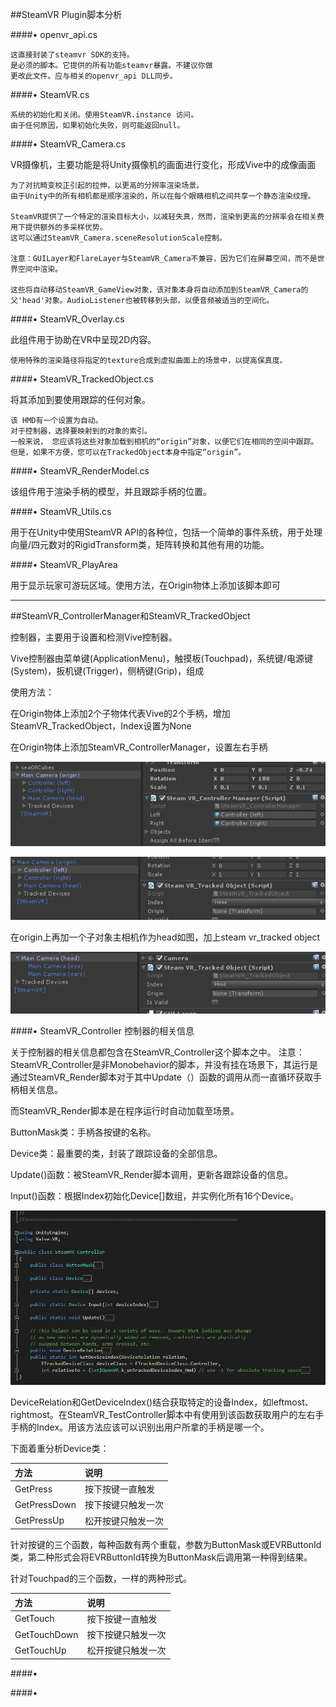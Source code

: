 ##SteamVR Plugin脚本分析

####• openvr_api.cs 

```
这直接封装了steamvr SDK的支持。
是必须的脚本。它提供的所有功能steamvr暴露。不建议你做
更改此文件。应与相关的openvr_api DLL同步。
```


####• SteamVR.cs 

```
系统的初始化和关闭。使用SteamVR.instance 访问。
由于任何原因，如果初始化失败，则可能返回null。
```


####• SteamVR_Camera.cs

VR摄像机，主要功能是将Unity摄像机的画面进行变化，形成Vive中的成像画面


```
为了对抗畸变校正引起的拉伸，以更高的分辨率渲染场景。 
由于Unity中的所有相机都是顺序渲染的，所以在每个眼睛相机之间共享一个静态渲染纹理。

SteamVR提供了一个特定的渲染目标大小，以减轻失真，然而，渲染到更高的分辨率会在相关费用下提供额外的多采样优势。
这可以通过SteamVR_Camera.sceneResolutionScale控制。

注意：GUILayer和FlareLayer与SteamVR_Camera不兼容，因为它们在屏幕空间，而不是世界空间中渲染。

这些将自动移动SteamVR_GameView对象，该对象本身将自动添加到SteamVR_Camera的父'head'对象。AudioListener也被转移到头部，以便音频被适当的空间化。

```

####• SteamVR_Overlay.cs

此组件用于协助在VR中呈现2D内容。

```
使用特殊的渲染路径将指定的texture合成到虚拟曲面上的场景中，以提高保真度。
```


####• SteamVR_TrackedObject.cs

将其添加到要使用跟踪的任何对象。

```
该 HMD有一个设置为自动。
对于控制器，选择要映射到的对象的索引。
一般来说， 您应该将这些对象加载到相机的“origin”对象，以便它们在相同的空间中跟踪。
但是，如果不方便，您可以在TrackedObject本身中指定“origin”。
```

####• SteamVR_RenderModel.cs

该组件用于渲染手柄的模型，并且跟踪手柄的位置。

####• SteamVR_Utils.cs

用于在Unity中使用SteamVR API的各种位，包括一个简单的事件系统，用于处理向量/四元数对的RigidTransform类，矩阵转换和其他有用的功能。

####• SteamVR_PlayArea

用于显示玩家可游玩区域。使用方法，在Origin物体上添加该脚本即可

---

##SteamVR_ControllerManager和SteamVR_TrackedObject

控制器，主要用于设置和检测Vive控制器。

Vive控制器由菜单键(ApplicationMenu)，触摸板(Touchpad)，系统键/电源键(System)，扳机键(Trigger)，侧柄键(Grip)，组成

使用方法：

在Origin物体上添加2个子物体代表Vive的2个手柄，增加SteamVR_TrackedObject，Index设置为None

在Origin物体上添加SteamVR_ControllerManager，设置左右手柄

![](/assets/977418-20170410133419376-1614339157.png)

![](/assets/977418-20170410133443626-1429910370.png)


在origin上再加一个子对象主相机作为head如图，加上steam vr_tracked object

![](/assets/977418-20170410133812751-943762245.png)


####• SteamVR_Controller  控制器的相关信息

关于控制器的相关信息都包含在SteamVR_Controller这个脚本之中。
注意：SteamVR_Controller是非Monobehavior的脚本，并没有挂在场景下，其运行是通过SteamVR_Render脚本对于其中Update（）函数的调用从而一直循环获取手柄相关信息。

而SteamVR_Render脚本是在程序运行时自动加载至场景。

ButtonMask类：手柄各按键的名称。

Device类：最重要的类，封装了跟踪设备的全部信息。

Update()函数：被SteamVR_Render脚本调用，更新各跟踪设备的信息。

Input()函数：根据Index初始化Device[]数组，并实例化所有16个Device。

![](/assets/977418-20170410101623344-1408084167.png)

DeviceRelation和GetDeviceIndex()结合获取特定的设备Index，如leftmost、rightmost。在SteamVR_TestController脚本中有使用到该函数获取用户的左右手手柄的Index。用该方法应该可以识别出用户所拿的手柄是哪一个。

下面着重分析Device类：

|方法|说明|
|:--|:--|
|GetPress|按下按键一直触发|
|GetPressDown|按下按键只触发一次|
|GetPressUp|松开按键只触发一次|

针对按键的三个函数，每种函数有两个重载，参数为ButtonMask或EVRButtonId类，第二种形式会将EVRButtonId转换为ButtonMask后调用第一种得到结果。

针对Touchpad的三个函数，一样的两种形式。

|方法|说明|
|:--|:--|
|GetTouch|按下按键一直触发|
|GetTouchDown|按下按键只触发一次|
|GetTouchUp|松开按键只触发一次|
  

####•


####•






















